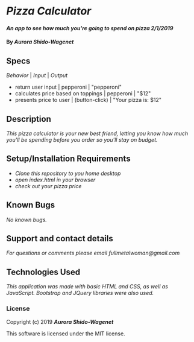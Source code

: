 # _Pizza Calculator_

#### _An app to see how much you're going to spend on pizza 2/1/2019_

#### By _Aurora Shido-Wagenet_

## Specs
_Behavior_ | _Input_ | _Output_

* return user input | pepperoni | "pepperoni"
* calculates price based on toppings | pepperoni | "$12"
* presents price to user | (button-click) | "Your pizza is: $12"

## Description

_This pizza calculator is your new best friend, letting you know how much you'll be spending before you order so you'll stay on budget._

## Setup/Installation Requirements

* _Clone this repository to you home desktop_
* _open index.html in your browser_
* _check out your pizza price_

## Known Bugs

_No known bugs._

## Support and contact details

_For questions or comments please email fullmetalwoman@gmail.com_

## Technologies Used

_This application was made with basic HTML and CSS, as well as JavaScript. Bootstrap and JQuery libraries were also used._

### License

Copyright (c) 2019 **_Aurora Shido-Wagenet_**

This software is licensed under the MIT license.
